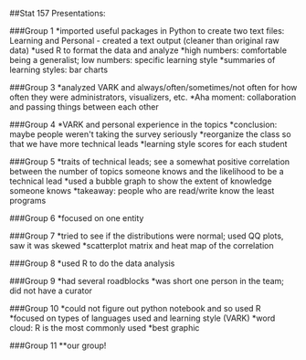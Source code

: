##Stat 157 Presentations:

###Group 1
	*imported useful packages in Python to create two text files: Learning and Personal	- created a text output (cleaner than original raw data)
	*used R to format the data and analyze
	*high numbers: comfortable being a generalist; low numbers: specific learning style
	*summaries of learning styles: bar charts

###Group 3
	*analyzed VARK and always/often/sometimes/not often for how often they were administrators, visualizers, etc.
	*Aha moment: collaboration and passing things between each other

###Group 4
	*VARK and personal experience in the topics
	*conclusion: maybe people weren't taking the survey seriously
	*reorganize the class so that we have more technical leads
	*learning style scores for each student

###Group 5
	*traits of technical leads; see a somewhat positive correlation between the number of topics someone knows and the likelihood to be a technical lead
	*used a bubble graph to show the extent of knowledge someone knows
	*takeaway: people who are read/write know the least programs

###Group 6
	*focused on one entity

###Group 7
	*tried to see if the distributions were normal; used QQ plots, saw it was skewed
	*scatterplot matrix and heat map of the correlation

###Group 8
	*used R to do the data analysis

###Group 9
	*had several roadblocks
	*was short one person in the team; did not have a curator

###Group 10
	*could not figure out python notebook and so used R
	*focused on types of languages used and learning style (VARK)
	*word cloud: R is the most commonly used 
	  *best graphic
	  
###Group 11
**our group!



	
